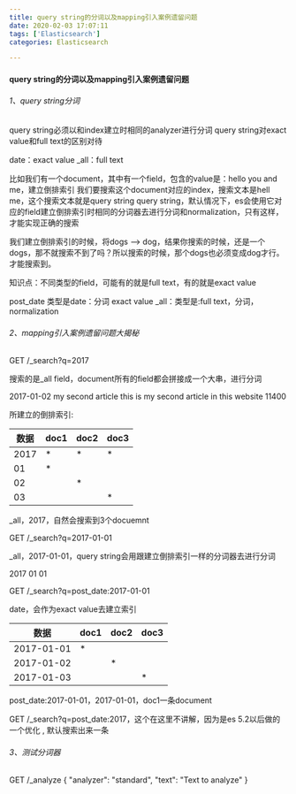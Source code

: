 ```yaml
---
title: query string的分词以及mapping引入案例遗留问题
date: 2020-02-03 17:07:11
tags: ['Elasticsearch']
categories: Elasticsearch

---
```


####  query string的分词以及mapping引入案例遗留问题

###### 1、query string分词

query string必须以和index建立时相同的analyzer进行分词
query string对exact value和full text的区别对待

date：exact value
_all：full text

比如我们有一个document，其中有一个field，包含的value是：hello you and me，建立倒排索引
我们要搜索这个document对应的index，搜索文本是hell me，这个搜索文本就是query string
query string，默认情况下，es会使用它对应的field建立倒排索引时相同的分词器去进行分词和normalization，只有这样，才能实现正确的搜索

我们建立倒排索引的时候，将dogs --> dog，结果你搜索的时候，还是一个dogs，那不就搜索不到了吗？所以搜索的时候，那个dogs也必须变成dog才行。才能搜索到。

知识点：不同类型的field，可能有的就是full text，有的就是exact value

post_date 类型是date：分词  exact value
_all：类型是:full text，分词，normalization

###### 2、mapping引入案例遗留问题大揭秘

GET /_search?q=2017

搜索的是_all field，document所有的field都会拼接成一个大串，进行分词

2017-01-02 my second article this is my second article in this website 11400

所建立的倒排索引:

| 数据 | doc1 | doc2 | doc3 |
| ---- | ---- | ---- | ---- |
| 2017 | *    | *    | *    |
| 01   | *    |      |      |
| 02   |      | *    |      |
| 03   |      |      | *    |

_all，2017，自然会搜索到3个docuemnt

GET /_search?q=2017-01-01

_all，2017-01-01，query string会用跟建立倒排索引一样的分词器去进行分词

2017
01
01

GET /_search?q=post_date:2017-01-01

date，会作为exact value去建立索引

| 数据       | doc1 | doc2 | doc3 |
| ---------- | ---- | ---- | ---- |
| 2017-01-01 | *    |      |      |
| 2017-01-02 |      | *    |      |
| 2017-01-03 |      |      | *    |

post_date:2017-01-01，2017-01-01，doc1一条document

GET /_search?q=post_date:2017，这个在这里不讲解，因为是es 5.2以后做的一个优化 , 默认搜索出来一条

###### 3、测试分词器

GET /_analyze
{
  "analyzer": "standard",
  "text": "Text to analyze"
}